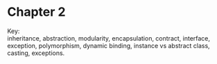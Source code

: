 # Chapter 2
Key:  
inheritance, abstraction, modularity, encapsulation, contract, interface,   
exception, polymorphism, dynamic binding, instance vs abstract class, casting, exceptions.  

